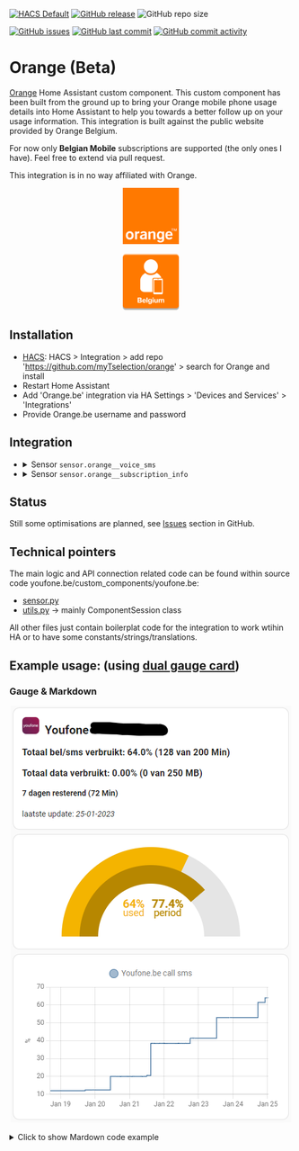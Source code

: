 [![HACS Default](https://img.shields.io/badge/HACS-Default-blue.svg)](https://github.com/hacs/default)
[![GitHub release](https://img.shields.io/github/release/myTselection/orange.svg)](https://github.com/myTselection/orange/releases)
![GitHub repo size](https://img.shields.io/github/repo-size/myTselection/orange.svg)

[![GitHub issues](https://img.shields.io/github/issues/myTselection/orange.svg)](https://github.com/myTselection/orange/issues)
[![GitHub last commit](https://img.shields.io/github/last-commit/myTselection/orange.svg)](https://github.com/myTselection/orange/commits/master)
[![GitHub commit activity](https://img.shields.io/github/commit-activity/m/myTselection/orange.svg)](https://github.com/myTselection/orange/graphs/commit-activity)

# Orange (Beta)
[Orange](https://www.orange.be/) Home Assistant custom component. This custom component has been built from the ground up to bring your Orange mobile phone usage details into Home Assistant to help you towards a better follow up on your usage information. This integration is built against the public website provided by Orange Belgium.

For now only **Belgian Mobile** subscriptions are supported (the only ones I have). Feel free to extend via pull request.

This integration is in no way affiliated with Orange.

<!-- Some discussion on this topic can be found within [the Home Assistant community forum](https://community.home-assistant.io/). -->

<p align="center"><img src="https://raw.githubusercontent.com/myTselection/orange/master/icon.png" width="100"/></p>
<p align="center"><img src="https://raw.githubusercontent.com/myTselection/orange/master/orange belgium.png" width="100"/></p>


## Installation
- [HACS](https://hacs.xyz/): HACS > Integration > add repo 'https://github.com/myTselection/orange' > search for Orange and install
- Restart Home Assistant
- Add 'Orange.be' integration via HA Settings > 'Devices and Services' > 'Integrations'
- Provide Orange.be username and password

## Integration
- <details><summary>Sensor <code>sensor.orange_<phonenr>_voice_sms</code></summary>

    | Attribute | Description |
    | --------- | ----------- |
    | State     | Percentage of used call and sms based on total volume and used amount |
    | `last update `   | Timestamp info last retrieved from the youfone website. (There is a throttling of 1h active to limit requests. Restart HA to force update) |
    | `phone_number`   | Phone number of the sim card |
    | `used_percentage` | Percentage of used call and sms based on total volume and used amount |
    | `period_used_percentage`  | Percentage of period that has passed. Usage will be reset once period has fully passed. |
    | `total_volume`  | Total volume of available call & sms within subscription |
    | `includedvolume_usage`  | Used amout of call & sms |
    | `unlimited`  | Indication if it's an unlimited subscription (not tested) |
    | `period_start`  | Start date of the next period |
    | `period_days_left`  | Number of days left in current period |
    | `extra_costs`  | Amount of extra costs (eg when usage above volume within subscription) |
    | `usage_details_json`  | Json with full details of usage as received from youfone website |
    | `country`  | Country (BE or NL) |
    </details>

    
- <details><summary>Sensor <code>sensor.orange_<phonenr>_subscription_info</code></summary>

    | Attribute | Description |
    | --------- | ----------- |
    | State     | Info related to the Youfone subscription |
    | `last update `   | Timestamp info last retrieved from the youfone website. (There is a throttling of 1h active to limit requests. Restart HA to force update) |
    | `SubscriptionType`   | Info related to the Youfone subscription |
    | `Price` | Subscription monthly rate |
    | `ContractStartDate`  | Contract Start Date. |
    | `ContractDuration`  | Contract duration |
    | `Msisdn`  | SIM unique phone number |
    | `PUK`  | PUK code of the sim card |
    | `ICCShort`  | SIM card unique id |
    | `MsisdnStatus`  | Status of the SIM card |
    | `DataSubscription`  | Details (volume indication) of the data subscription |
    | `VoiceSmsSubscription`  | Details (volume indication) of the call & sms subscription |
    | `country`  | Country |
    </details>

## Status
Still some optimisations are planned, see [Issues](https://github.com/myTselection/orange/issues) section in GitHub.

## Technical pointers
The main logic and API connection related code can be found within source code youfone.be/custom_components/youfone.be:
- [sensor.py](https://github.com/myTselection/orange/blob/master/custom_components/orange/sensor.py)
- [utils.py](https://github.com/myTselection/orange/blob/master/custom_components/orange/utils.py) -> mainly ComponentSession class

All other files just contain boilerplat code for the integration to work wtihin HA or to have some constants/strings/translations.

## Example usage: (using [dual gauge card](https://github.com/custom-cards/dual-gauge-card))
### Gauge & Markdown
<p align="center"><img src="https://raw.githubusercontent.com/myTselection/orange/master/Markdown%20Gauge%20Card%20example.png"/></p>
<details><summary>Click to show Mardown code example</summary>

```
type: vertical-stack
cards:
  - type: markdown
    content: >-
      ## <img
      src="https://raw.githubusercontent.com/myTselection/orange/master/icon.png"
      width="30"/>&nbsp;&nbsp;Youfone
      {{state_attr('sensor.orange_<phonenr>_voice_sms','phone_number')}}


      ### Totaal bel/sms verbruikt: {{states('sensor.orange_<phonenr>_voice_sms')}}%
      ({{state_attr('sensor.orange_<phonenr>_voice_sms','includedvolume_usage')}} van
      {{state_attr('sensor.orange_<phonenr>_voice_sms','total_volume')}})

      ### Totaal data verbruikt: {{states('sensor.orange_<phonenr>_internet')}}%
      ({{state_attr('sensor.orange_<phonenr>_internet','includedvolume_usage')}} van
      {{state_attr('sensor.orange_<phonenr>_internet','total_volume')}})

      #### {{state_attr('sensor.orange_<phonenr>_voice_sms','period_days_left')|int}}
      dagen resterend
      ({{((state_attr('sensor.orange_<phonenr>_voice_sms','total_volume')|replace('
      Min','')) or 0)|int -
      (state_attr('sensor.orange_<phonenr>_voice_sms','includedvolume_usage') or
      0)|int}} Min)
      laatste update: *{{state_attr('sensor.orange_<phonenr>_voice_sms','last update')
      | as_timestamp | timestamp_custom("%d-%m-%Y")}}*
  - type: custom:dual-gauge-card
    title: false
    min: 0
    max: 100
    shadeInner: true
    cardwidth: 350
    outer:
      entity: sensor.orange_<phonenr>_voice_sms
      attribute: used_percentage
      label: used
      min: 0
      max: 100
      unit: '%'
      colors:
        - color: var(--label-badge-green)
          value: 0
        - color: var(--label-badge-yellow)
          value: 60
        - color: var(--label-badge-red)
          value: 80
    inner:
      entity: sensor.orange_<phonenr>_voice_sms
      label: period
      attribute: period_used_percentage
      min: 0
      max: 100
      unit: '%'
  - type: history-graph
    entities:
      - entity: sensor.orange_<phonenr>_voice_sms
    hours_to_show: 500
    refresh_interval: 60
```
</details>
